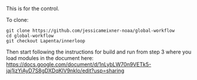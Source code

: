 This is for the control. 

To clone: 

```
git clone https://github.com/jessicameixner-noaa/global-workflow
cd global-workflow
git checkout Lapenta/innerloop
```

Then start following the instructions for build and run from step 3 where you load modules
in the document here: https://docs.google.com/document/d/1nLybLW70n9VETk5-jaj1jzYiAyD7S8gDXDqKlV9nklo/edit?usp=sharing



